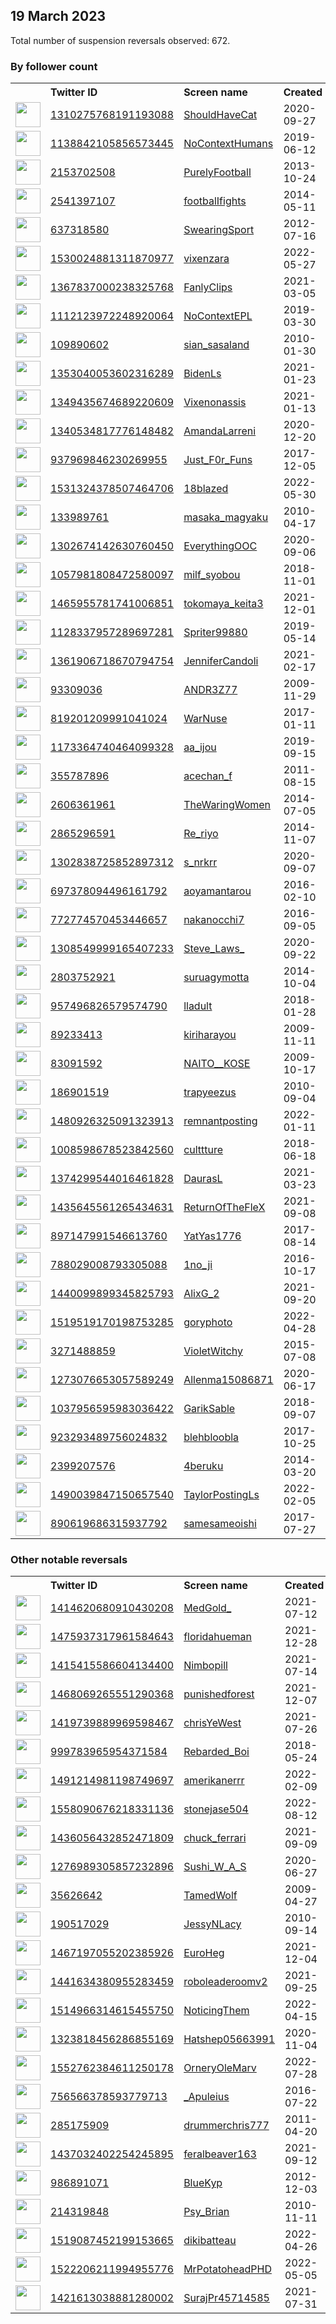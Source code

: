
## 19 March 2023
Total number of suspension reversals observed: 672.

### By follower count
<table><tr><th></th><th align="left">Twitter ID</th><th align="left">Screen name</th>
<th align="left">Created</th><th align="left">Status</th><th align="left">Suspended</th><th align="left">Followers</th>
<tr><td><a href="https://pbs.twimg.com/profile_images/1365068242918780928/m278bxAZ_normal.jpg"><img src="https://pbs.twimg.com/profile_images/1365068242918780928/m278bxAZ_normal.jpg" width="40px" height="40px" align="center"/></a></td><td><a href="https://twitter.com/intent/user?user_id=1310275768191193088">1310275768191193088</a></td><td><a href="https://twitter.com/ShouldHaveCat">ShouldHaveCat</a></td><td>2020-09-27</td><td align="center"></td><td></td><td>2021449</td></tr>
<tr><td><a href="https://pbs.twimg.com/profile_images/1207636309508014081/hfA24vWM_normal.jpg"><img src="https://pbs.twimg.com/profile_images/1207636309508014081/hfA24vWM_normal.jpg" width="40px" height="40px" align="center"/></a></td><td><a href="https://twitter.com/intent/user?user_id=1138842105856573445">1138842105856573445</a></td><td><a href="https://twitter.com/NoContextHumans">NoContextHumans</a></td><td>2019-06-12</td><td align="center"></td><td>2022-07-27</td><td>1868497</td></tr>
<tr><td><a href="https://pbs.twimg.com/profile_images/1273721681228582921/E5sjPYo2_normal.jpg"><img src="https://pbs.twimg.com/profile_images/1273721681228582921/E5sjPYo2_normal.jpg" width="40px" height="40px" align="center"/></a></td><td><a href="https://twitter.com/intent/user?user_id=2153702508">2153702508</a></td><td><a href="https://twitter.com/PurelyFootball">PurelyFootball</a></td><td>2013-10-24</td><td align="center"></td><td>2022-07-29</td><td>613444</td></tr>
<tr><td><a href="https://pbs.twimg.com/profile_images/1437460003900821504/lDsYXZDr_normal.jpg"><img src="https://pbs.twimg.com/profile_images/1437460003900821504/lDsYXZDr_normal.jpg" width="40px" height="40px" align="center"/></a></td><td><a href="https://twitter.com/intent/user?user_id=2541397107">2541397107</a></td><td><a href="https://twitter.com/footbalIfights">footbalIfights</a></td><td>2014-05-11</td><td align="center"></td><td>2022-07-29</td><td>565451</td></tr>
<tr><td><a href="https://pbs.twimg.com/profile_images/815587321462525953/v0yIoLR3_normal.jpg"><img src="https://pbs.twimg.com/profile_images/815587321462525953/v0yIoLR3_normal.jpg" width="40px" height="40px" align="center"/></a></td><td><a href="https://twitter.com/intent/user?user_id=637318580">637318580</a></td><td><a href="https://twitter.com/SwearingSport">SwearingSport</a></td><td>2012-07-16</td><td align="center"></td><td>2022-07-29</td><td>312782</td></tr>
<tr><td><a href="https://pbs.twimg.com/profile_images/1530026125606649856/VBampssd_normal.jpg"><img src="https://pbs.twimg.com/profile_images/1530026125606649856/VBampssd_normal.jpg" width="40px" height="40px" align="center"/></a></td><td><a href="https://twitter.com/intent/user?user_id=1530024881311870977">1530024881311870977</a></td><td><a href="https://twitter.com/vixenzara">vixenzara</a></td><td>2022-05-27</td><td align="center"></td><td>2023-02-03</td><td>302052</td></tr>
<tr><td><a href="https://pbs.twimg.com/profile_images/1431318621574287369/Ft3jWrPb_normal.jpg"><img src="https://pbs.twimg.com/profile_images/1431318621574287369/Ft3jWrPb_normal.jpg" width="40px" height="40px" align="center"/></a></td><td><a href="https://twitter.com/intent/user?user_id=1367837000238325768">1367837000238325768</a></td><td><a href="https://twitter.com/FanlyClips">FanlyClips</a></td><td>2021-03-05</td><td align="center"></td><td></td><td>286994</td></tr>
<tr><td><a href="https://pbs.twimg.com/profile_images/1490652190217748486/6F_rheWo_normal.jpg"><img src="https://pbs.twimg.com/profile_images/1490652190217748486/6F_rheWo_normal.jpg" width="40px" height="40px" align="center"/></a></td><td><a href="https://twitter.com/intent/user?user_id=1112123972248920064">1112123972248920064</a></td><td><a href="https://twitter.com/NoContextEPL">NoContextEPL</a></td><td>2019-03-30</td><td align="center"></td><td>2022-07-29</td><td>265713</td></tr>
<tr><td><a href="https://pbs.twimg.com/profile_images/1010282095514537984/1j0vQfKM_normal.jpg"><img src="https://pbs.twimg.com/profile_images/1010282095514537984/1j0vQfKM_normal.jpg" width="40px" height="40px" align="center"/></a></td><td><a href="https://twitter.com/intent/user?user_id=109890602">109890602</a></td><td><a href="https://twitter.com/sian_sasaland">sian_sasaland</a></td><td>2010-01-30</td><td align="center"></td><td>2023-02-02</td><td>254676</td></tr>
<tr><td><a href="https://pbs.twimg.com/profile_images/1377592735981580289/4Cf7J8wo_normal.jpg"><img src="https://pbs.twimg.com/profile_images/1377592735981580289/4Cf7J8wo_normal.jpg" width="40px" height="40px" align="center"/></a></td><td><a href="https://twitter.com/intent/user?user_id=1353040053602316289">1353040053602316289</a></td><td><a href="https://twitter.com/BidenLs">BidenLs</a></td><td>2021-01-23</td><td align="center"></td><td>2022-10-12</td><td>245873</td></tr>
<tr><td><a href="https://pbs.twimg.com/profile_images/1459362961311604741/H0b8_XBH_normal.jpg"><img src="https://pbs.twimg.com/profile_images/1459362961311604741/H0b8_XBH_normal.jpg" width="40px" height="40px" align="center"/></a></td><td><a href="https://twitter.com/intent/user?user_id=1349435674689220609">1349435674689220609</a></td><td><a href="https://twitter.com/Vixenonassis">Vixenonassis</a></td><td>2021-01-13</td><td align="center"></td><td>2023-02-04</td><td>216081</td></tr>
<tr><td><a href="https://pbs.twimg.com/profile_images/1647785797695700993/Hr4HU7Ba_normal.jpg"><img src="https://pbs.twimg.com/profile_images/1647785797695700993/Hr4HU7Ba_normal.jpg" width="40px" height="40px" align="center"/></a></td><td><a href="https://twitter.com/intent/user?user_id=1340534817776148482">1340534817776148482</a></td><td><a href="https://twitter.com/AmandaLarreni">AmandaLarreni</a></td><td>2020-12-20</td><td align="center"></td><td>2022-06-03</td><td>190730</td></tr>
<tr><td><a href="https://pbs.twimg.com/profile_images/1571456676091559936/reDO-OBE_normal.jpg"><img src="https://pbs.twimg.com/profile_images/1571456676091559936/reDO-OBE_normal.jpg" width="40px" height="40px" align="center"/></a></td><td><a href="https://twitter.com/intent/user?user_id=937969846230269955">937969846230269955</a></td><td><a href="https://twitter.com/Just_F0r_Funs">Just_F0r_Funs</a></td><td>2017-12-05</td><td align="center"></td><td>2023-02-04</td><td>188927</td></tr>
<tr><td><a href="https://pbs.twimg.com/profile_images/1636537227831558144/PxiZH4OK_normal.jpg"><img src="https://pbs.twimg.com/profile_images/1636537227831558144/PxiZH4OK_normal.jpg" width="40px" height="40px" align="center"/></a></td><td><a href="https://twitter.com/intent/user?user_id=1531324378507464706">1531324378507464706</a></td><td><a href="https://twitter.com/18blazed">18blazed</a></td><td>2022-05-30</td><td align="center"></td><td>2023-02-03</td><td>151805</td></tr>
<tr><td><a href="https://pbs.twimg.com/profile_images/1642182173058015233/DR9kIqva_normal.jpg"><img src="https://pbs.twimg.com/profile_images/1642182173058015233/DR9kIqva_normal.jpg" width="40px" height="40px" align="center"/></a></td><td><a href="https://twitter.com/intent/user?user_id=133989761">133989761</a></td><td><a href="https://twitter.com/masaka_magyaku">masaka_magyaku</a></td><td>2010-04-17</td><td align="center"></td><td>2023-02-05</td><td>150862</td></tr>
<tr><td><a href="https://pbs.twimg.com/profile_images/1643369834023976970/2_630wEs_normal.jpg"><img src="https://pbs.twimg.com/profile_images/1643369834023976970/2_630wEs_normal.jpg" width="40px" height="40px" align="center"/></a></td><td><a href="https://twitter.com/intent/user?user_id=1302674142630760450">1302674142630760450</a></td><td><a href="https://twitter.com/EverythingOOC">EverythingOOC</a></td><td>2020-09-06</td><td align="center"></td><td></td><td>145292</td></tr>
<tr><td><a href="https://pbs.twimg.com/profile_images/1343023712883240961/9kyN6rQF_normal.png"><img src="https://pbs.twimg.com/profile_images/1343023712883240961/9kyN6rQF_normal.png" width="40px" height="40px" align="center"/></a></td><td><a href="https://twitter.com/intent/user?user_id=1057981808472580097">1057981808472580097</a></td><td><a href="https://twitter.com/milf_syobou">milf_syobou</a></td><td>2018-11-01</td><td align="center"></td><td>2023-02-02</td><td>138104</td></tr>
<tr><td><a href="https://pbs.twimg.com/profile_images/1642188001861324801/cHhtSUVo_normal.jpg"><img src="https://pbs.twimg.com/profile_images/1642188001861324801/cHhtSUVo_normal.jpg" width="40px" height="40px" align="center"/></a></td><td><a href="https://twitter.com/intent/user?user_id=1465955781741006851">1465955781741006851</a></td><td><a href="https://twitter.com/tokomaya_keita3">tokomaya_keita3</a></td><td>2021-12-01</td><td align="center"></td><td>2023-02-03</td><td>131759</td></tr>
<tr><td><a href="https://pbs.twimg.com/profile_images/1145825278834434048/wBlkauRi_normal.png"><img src="https://pbs.twimg.com/profile_images/1145825278834434048/wBlkauRi_normal.png" width="40px" height="40px" align="center"/></a></td><td><a href="https://twitter.com/intent/user?user_id=1128337957289697281">1128337957289697281</a></td><td><a href="https://twitter.com/Spriter99880">Spriter99880</a></td><td>2019-05-14</td><td align="center"></td><td>2022-04-05</td><td>130962</td></tr>
<tr><td><a href="https://pbs.twimg.com/profile_images/1651662887453073439/7E9wiHbO_normal.jpg"><img src="https://pbs.twimg.com/profile_images/1651662887453073439/7E9wiHbO_normal.jpg" width="40px" height="40px" align="center"/></a></td><td><a href="https://twitter.com/intent/user?user_id=1361906718670794754">1361906718670794754</a></td><td><a href="https://twitter.com/JenniferCandoli">JenniferCandoli</a></td><td>2021-02-17</td><td align="center"></td><td>2022-06-03</td><td>106964</td></tr>
<tr><td><a href="https://pbs.twimg.com/profile_images/1243197244981104640/eJxRy6Yc_normal.jpg"><img src="https://pbs.twimg.com/profile_images/1243197244981104640/eJxRy6Yc_normal.jpg" width="40px" height="40px" align="center"/></a></td><td><a href="https://twitter.com/intent/user?user_id=93309036">93309036</a></td><td><a href="https://twitter.com/ANDR3Z77">ANDR3Z77</a></td><td>2009-11-29</td><td align="center"></td><td>2022-03-24</td><td>105277</td></tr>
<tr><td><a href="https://pbs.twimg.com/profile_images/1198807543205765121/LPhFDOcU_normal.jpg"><img src="https://pbs.twimg.com/profile_images/1198807543205765121/LPhFDOcU_normal.jpg" width="40px" height="40px" align="center"/></a></td><td><a href="https://twitter.com/intent/user?user_id=819201209991041024">819201209991041024</a></td><td><a href="https://twitter.com/WarNuse">WarNuse</a></td><td>2017-01-11</td><td align="center"></td><td></td><td>97170</td></tr>
<tr><td><a href="https://pbs.twimg.com/profile_images/1590597528399286273/-MyI-oB7_normal.jpg"><img src="https://pbs.twimg.com/profile_images/1590597528399286273/-MyI-oB7_normal.jpg" width="40px" height="40px" align="center"/></a></td><td><a href="https://twitter.com/intent/user?user_id=1173364740464099328">1173364740464099328</a></td><td><a href="https://twitter.com/aa_ijou">aa_ijou</a></td><td>2019-09-15</td><td align="center"></td><td>2023-02-05</td><td>95325</td></tr>
<tr><td><a href="https://pbs.twimg.com/profile_images/1653119382179155968/T7OztIpd_normal.jpg"><img src="https://pbs.twimg.com/profile_images/1653119382179155968/T7OztIpd_normal.jpg" width="40px" height="40px" align="center"/></a></td><td><a href="https://twitter.com/intent/user?user_id=355787896">355787896</a></td><td><a href="https://twitter.com/acechan_f">acechan_f</a></td><td>2011-08-15</td><td align="center"></td><td>2023-02-02</td><td>94980</td></tr>
<tr><td><a href="https://pbs.twimg.com/profile_images/1197402347875356673/5Vn-oNri_normal.jpg"><img src="https://pbs.twimg.com/profile_images/1197402347875356673/5Vn-oNri_normal.jpg" width="40px" height="40px" align="center"/></a></td><td><a href="https://twitter.com/intent/user?user_id=2606361961">2606361961</a></td><td><a href="https://twitter.com/TheWaringWomen">TheWaringWomen</a></td><td>2014-07-05</td><td align="center"></td><td>2023-01-24</td><td>86194</td></tr>
<tr><td><a href="https://pbs.twimg.com/profile_images/1568673024077103106/kdsQ51w8_normal.jpg"><img src="https://pbs.twimg.com/profile_images/1568673024077103106/kdsQ51w8_normal.jpg" width="40px" height="40px" align="center"/></a></td><td><a href="https://twitter.com/intent/user?user_id=2865296591">2865296591</a></td><td><a href="https://twitter.com/Re_riyo">Re_riyo</a></td><td>2014-11-07</td><td align="center"></td><td>2023-02-05</td><td>69116</td></tr>
<tr><td><a href="https://pbs.twimg.com/profile_images/1591958234574856192/mEijB5hZ_normal.jpg"><img src="https://pbs.twimg.com/profile_images/1591958234574856192/mEijB5hZ_normal.jpg" width="40px" height="40px" align="center"/></a></td><td><a href="https://twitter.com/intent/user?user_id=1302838725852897312">1302838725852897312</a></td><td><a href="https://twitter.com/s_nrkrr">s_nrkrr</a></td><td>2020-09-07</td><td align="center"></td><td>2023-02-02</td><td>67484</td></tr>
<tr><td><a href="https://pbs.twimg.com/profile_images/1437381296158765056/3KhuHCIz_normal.jpg"><img src="https://pbs.twimg.com/profile_images/1437381296158765056/3KhuHCIz_normal.jpg" width="40px" height="40px" align="center"/></a></td><td><a href="https://twitter.com/intent/user?user_id=697378094496161792">697378094496161792</a></td><td><a href="https://twitter.com/aoyamantarou">aoyamantarou</a></td><td>2016-02-10</td><td align="center"></td><td>2023-02-02</td><td>64285</td></tr>
<tr><td><a href="https://pbs.twimg.com/profile_images/1510272795015802882/AUCouJxa_normal.jpg"><img src="https://pbs.twimg.com/profile_images/1510272795015802882/AUCouJxa_normal.jpg" width="40px" height="40px" align="center"/></a></td><td><a href="https://twitter.com/intent/user?user_id=772774570453446657">772774570453446657</a></td><td><a href="https://twitter.com/nakanocchi7">nakanocchi7</a></td><td>2016-09-05</td><td align="center"></td><td>2023-02-03</td><td>37566</td></tr>
<tr><td><a href="https://pbs.twimg.com/profile_images/1637900917860184065/rp0Rwzp8_normal.jpg"><img src="https://pbs.twimg.com/profile_images/1637900917860184065/rp0Rwzp8_normal.jpg" width="40px" height="40px" align="center"/></a></td><td><a href="https://twitter.com/intent/user?user_id=1308549999165407233">1308549999165407233</a></td><td><a href="https://twitter.com/Steve_Laws_">Steve_Laws_</a></td><td>2020-09-22</td><td align="center"></td><td>2022-03-23</td><td>36324</td></tr>
<tr><td><a href="https://pbs.twimg.com/profile_images/1070860173328244736/ZDF39Qno_normal.jpg"><img src="https://pbs.twimg.com/profile_images/1070860173328244736/ZDF39Qno_normal.jpg" width="40px" height="40px" align="center"/></a></td><td><a href="https://twitter.com/intent/user?user_id=2803752921">2803752921</a></td><td><a href="https://twitter.com/suruagymotta">suruagymotta</a></td><td>2014-10-04</td><td align="center"></td><td>2022-07-07</td><td>34182</td></tr>
<tr><td><a href="https://pbs.twimg.com/profile_images/1619625754102300673/mdkxn9SD_normal.jpg"><img src="https://pbs.twimg.com/profile_images/1619625754102300673/mdkxn9SD_normal.jpg" width="40px" height="40px" align="center"/></a></td><td><a href="https://twitter.com/intent/user?user_id=957496826579574790">957496826579574790</a></td><td><a href="https://twitter.com/lladult">lladult</a></td><td>2018-01-28</td><td align="center"></td><td>2023-02-17</td><td>33008</td></tr>
<tr><td><a href="https://pbs.twimg.com/profile_images/571702320493129729/YnN2RPdQ_normal.jpeg"><img src="https://pbs.twimg.com/profile_images/571702320493129729/YnN2RPdQ_normal.jpeg" width="40px" height="40px" align="center"/></a></td><td><a href="https://twitter.com/intent/user?user_id=89233413">89233413</a></td><td><a href="https://twitter.com/kiriharayou">kiriharayou</a></td><td>2009-11-11</td><td align="center"></td><td>2023-02-02</td><td>30172</td></tr>
<tr><td><a href="https://pbs.twimg.com/profile_images/1593509605954711552/8QVIuROa_normal.jpg"><img src="https://pbs.twimg.com/profile_images/1593509605954711552/8QVIuROa_normal.jpg" width="40px" height="40px" align="center"/></a></td><td><a href="https://twitter.com/intent/user?user_id=83091592">83091592</a></td><td><a href="https://twitter.com/NAITO__KOSE">NAITO__KOSE</a></td><td>2009-10-17</td><td align="center"></td><td>2023-02-03</td><td>29994</td></tr>
<tr><td><a href="https://pbs.twimg.com/profile_images/1652840271221084161/ZT4WhpgF_normal.jpg"><img src="https://pbs.twimg.com/profile_images/1652840271221084161/ZT4WhpgF_normal.jpg" width="40px" height="40px" align="center"/></a></td><td><a href="https://twitter.com/intent/user?user_id=186901519">186901519</a></td><td><a href="https://twitter.com/trapyeezus">trapyeezus</a></td><td>2010-09-04</td><td align="center"></td><td>2022-02-20</td><td>26534</td></tr>
<tr><td><a href="https://pbs.twimg.com/profile_images/1513611041380483073/uwYnB-Wc_normal.jpg"><img src="https://pbs.twimg.com/profile_images/1513611041380483073/uwYnB-Wc_normal.jpg" width="40px" height="40px" align="center"/></a></td><td><a href="https://twitter.com/intent/user?user_id=1480926325091323913">1480926325091323913</a></td><td><a href="https://twitter.com/remnantposting">remnantposting</a></td><td>2022-01-11</td><td align="center"></td><td>2022-04-23</td><td>26212</td></tr>
<tr><td><a href="https://pbs.twimg.com/profile_images/1073902361565814790/honJyiSZ_normal.jpg"><img src="https://pbs.twimg.com/profile_images/1073902361565814790/honJyiSZ_normal.jpg" width="40px" height="40px" align="center"/></a></td><td><a href="https://twitter.com/intent/user?user_id=1008598678523842560">1008598678523842560</a></td><td><a href="https://twitter.com/culttture">culttture</a></td><td>2018-06-18</td><td align="center"></td><td></td><td>25940</td></tr>
<tr><td><a href="https://pbs.twimg.com/profile_images/1418112753798053893/-FH4pI15_normal.jpg"><img src="https://pbs.twimg.com/profile_images/1418112753798053893/-FH4pI15_normal.jpg" width="40px" height="40px" align="center"/></a></td><td><a href="https://twitter.com/intent/user?user_id=1374299544016461828">1374299544016461828</a></td><td><a href="https://twitter.com/DaurasL">DaurasL</a></td><td>2021-03-23</td><td align="center"></td><td>2023-02-02</td><td>25166</td></tr>
<tr><td><a href="https://pbs.twimg.com/profile_images/1638539789472342016/YuvJ4-y-_normal.jpg"><img src="https://pbs.twimg.com/profile_images/1638539789472342016/YuvJ4-y-_normal.jpg" width="40px" height="40px" align="center"/></a></td><td><a href="https://twitter.com/intent/user?user_id=1435645561265434631">1435645561265434631</a></td><td><a href="https://twitter.com/ReturnOfTheFleX">ReturnOfTheFleX</a></td><td>2021-09-08</td><td align="center"></td><td></td><td>24955</td></tr>
<tr><td><a href="https://pbs.twimg.com/profile_images/1646292962756935680/7g1hc-Ft_normal.jpg"><img src="https://pbs.twimg.com/profile_images/1646292962756935680/7g1hc-Ft_normal.jpg" width="40px" height="40px" align="center"/></a></td><td><a href="https://twitter.com/intent/user?user_id=897147991546613760">897147991546613760</a></td><td><a href="https://twitter.com/YatYas1776">YatYas1776</a></td><td>2017-08-14</td><td align="center"></td><td>2022-11-06</td><td>23645</td></tr>
<tr><td><a href="https://pbs.twimg.com/profile_images/1609214370239893504/kptiCjlv_normal.jpg"><img src="https://pbs.twimg.com/profile_images/1609214370239893504/kptiCjlv_normal.jpg" width="40px" height="40px" align="center"/></a></td><td><a href="https://twitter.com/intent/user?user_id=788029008793305088">788029008793305088</a></td><td><a href="https://twitter.com/1no_ji">1no_ji</a></td><td>2016-10-17</td><td align="center"></td><td>2023-02-03</td><td>23184</td></tr>
<tr><td><a href="https://pbs.twimg.com/profile_images/1440100566756061189/o6NWh93k_normal.jpg"><img src="https://pbs.twimg.com/profile_images/1440100566756061189/o6NWh93k_normal.jpg" width="40px" height="40px" align="center"/></a></td><td><a href="https://twitter.com/intent/user?user_id=1440099899345825793">1440099899345825793</a></td><td><a href="https://twitter.com/AlixG_2">AlixG_2</a></td><td>2021-09-20</td><td align="center"></td><td>2022-08-19</td><td>21471</td></tr>
<tr><td><a href="https://pbs.twimg.com/profile_images/1652231536249389056/6rGfeS4R_normal.jpg"><img src="https://pbs.twimg.com/profile_images/1652231536249389056/6rGfeS4R_normal.jpg" width="40px" height="40px" align="center"/></a></td><td><a href="https://twitter.com/intent/user?user_id=1519519170198753285">1519519170198753285</a></td><td><a href="https://twitter.com/goryphoto">goryphoto</a></td><td>2022-04-28</td><td align="center"></td><td>2022-07-03</td><td>19413</td></tr>
<tr><td><a href="https://pbs.twimg.com/profile_images/1589924075438329858/ABQbJh18_normal.jpg"><img src="https://pbs.twimg.com/profile_images/1589924075438329858/ABQbJh18_normal.jpg" width="40px" height="40px" align="center"/></a></td><td><a href="https://twitter.com/intent/user?user_id=3271488859">3271488859</a></td><td><a href="https://twitter.com/VioletWitchy">VioletWitchy</a></td><td>2015-07-08</td><td align="center"></td><td>2023-01-06</td><td>18413</td></tr>
<tr><td><a href="https://pbs.twimg.com/profile_images/1275442976685092865/fem49jMh_normal.jpg"><img src="https://pbs.twimg.com/profile_images/1275442976685092865/fem49jMh_normal.jpg" width="40px" height="40px" align="center"/></a></td><td><a href="https://twitter.com/intent/user?user_id=1273076653057589249">1273076653057589249</a></td><td><a href="https://twitter.com/Allenma15086871">Allenma15086871</a></td><td>2020-06-17</td><td align="center"></td><td></td><td>18036</td></tr>
<tr><td><a href="https://pbs.twimg.com/profile_images/1651081877904556032/pwabHw3__normal.jpg"><img src="https://pbs.twimg.com/profile_images/1651081877904556032/pwabHw3__normal.jpg" width="40px" height="40px" align="center"/></a></td><td><a href="https://twitter.com/intent/user?user_id=1037956595983036422">1037956595983036422</a></td><td><a href="https://twitter.com/GarikSable">GarikSable</a></td><td>2018-09-07</td><td align="center"></td><td>2022-10-17</td><td>15940</td></tr>
<tr><td><a href="https://pbs.twimg.com/profile_images/1605285646045773826/ygstJwmO_normal.jpg"><img src="https://pbs.twimg.com/profile_images/1605285646045773826/ygstJwmO_normal.jpg" width="40px" height="40px" align="center"/></a></td><td><a href="https://twitter.com/intent/user?user_id=923293489756024832">923293489756024832</a></td><td><a href="https://twitter.com/blehbloobla">blehbloobla</a></td><td>2017-10-25</td><td align="center"></td><td>2023-02-03</td><td>15676</td></tr>
<tr><td><a href="https://pbs.twimg.com/profile_images/1590385753896681473/sVPyr51T_normal.jpg"><img src="https://pbs.twimg.com/profile_images/1590385753896681473/sVPyr51T_normal.jpg" width="40px" height="40px" align="center"/></a></td><td><a href="https://twitter.com/intent/user?user_id=2399207576">2399207576</a></td><td><a href="https://twitter.com/4beruku">4beruku</a></td><td>2014-03-20</td><td align="center">🚫</td><td>2023-02-03</td><td>15550</td></tr>
<tr><td><a href="https://pbs.twimg.com/profile_images/1516258063115763714/qpD4Vkji_normal.jpg"><img src="https://pbs.twimg.com/profile_images/1516258063115763714/qpD4Vkji_normal.jpg" width="40px" height="40px" align="center"/></a></td><td><a href="https://twitter.com/intent/user?user_id=1490039847150657540">1490039847150657540</a></td><td><a href="https://twitter.com/TaylorPostingLs">TaylorPostingLs</a></td><td>2022-02-05</td><td align="center"></td><td>2022-05-11</td><td>15237</td></tr>
<tr><td><a href="https://pbs.twimg.com/profile_images/1558461134310543361/VXmSGUrp_normal.jpg"><img src="https://pbs.twimg.com/profile_images/1558461134310543361/VXmSGUrp_normal.jpg" width="40px" height="40px" align="center"/></a></td><td><a href="https://twitter.com/intent/user?user_id=890619686315937792">890619686315937792</a></td><td><a href="https://twitter.com/samesameoishi">samesameoishi</a></td><td>2017-07-27</td><td align="center"></td><td>2023-02-02</td><td>14824</td></tr>
</table>

### Other notable reversals
<table><tr><th></th><th align="left">Twitter ID</th><th align="left">Screen name</th>
<th align="left">Created</th><th align="left">Status</th><th align="left">Suspended</th><th align="left">Followers</th>
<tr><td><a href="https://pbs.twimg.com/profile_images/1639071240026484741/j2KJGHeu_normal.jpg"><img src="https://pbs.twimg.com/profile_images/1639071240026484741/j2KJGHeu_normal.jpg" width="40px" height="40px" align="center"/></a></td><td><a href="https://twitter.com/intent/user?user_id=1414620680910430208">1414620680910430208</a></td><td><a href="https://twitter.com/MedGold_">MedGold_</a></td><td>2021-07-12</td><td align="center"></td><td>2022-09-16</td><td>13988</td></tr>
<tr><td><a href="https://pbs.twimg.com/profile_images/1557784299553923074/P6XJC0e1_normal.jpg"><img src="https://pbs.twimg.com/profile_images/1557784299553923074/P6XJC0e1_normal.jpg" width="40px" height="40px" align="center"/></a></td><td><a href="https://twitter.com/intent/user?user_id=1475937317961584643">1475937317961584643</a></td><td><a href="https://twitter.com/floridahueman">floridahueman</a></td><td>2021-12-28</td><td align="center"></td><td>2022-09-26</td><td>10672</td></tr>
<tr><td><a href="https://pbs.twimg.com/profile_images/1477925711465877506/dKEBbRzd_normal.jpg"><img src="https://pbs.twimg.com/profile_images/1477925711465877506/dKEBbRzd_normal.jpg" width="40px" height="40px" align="center"/></a></td><td><a href="https://twitter.com/intent/user?user_id=1415415586604134400">1415415586604134400</a></td><td><a href="https://twitter.com/Nimbopill">Nimbopill</a></td><td>2021-07-14</td><td align="center"></td><td>2022-04-12</td><td>4229</td></tr>
<tr><td><a href="https://pbs.twimg.com/profile_images/1498469296615436288/p-i-alIy_normal.jpg"><img src="https://pbs.twimg.com/profile_images/1498469296615436288/p-i-alIy_normal.jpg" width="40px" height="40px" align="center"/></a></td><td><a href="https://twitter.com/intent/user?user_id=1468069265551290368">1468069265551290368</a></td><td><a href="https://twitter.com/punishedforest">punishedforest</a></td><td>2021-12-07</td><td align="center"></td><td>2022-04-12</td><td>2653</td></tr>
<tr><td><a href="https://pbs.twimg.com/profile_images/1644174790243000321/RMy0thWb_normal.jpg"><img src="https://pbs.twimg.com/profile_images/1644174790243000321/RMy0thWb_normal.jpg" width="40px" height="40px" align="center"/></a></td><td><a href="https://twitter.com/intent/user?user_id=1419739889969598467">1419739889969598467</a></td><td><a href="https://twitter.com/chrisYeWest">chrisYeWest</a></td><td>2021-07-26</td><td align="center"></td><td>2022-10-30</td><td>470</td></tr>
<tr><td><a href="https://pbs.twimg.com/profile_images/1638345575060975617/Vzn7CpmO_normal.jpg"><img src="https://pbs.twimg.com/profile_images/1638345575060975617/Vzn7CpmO_normal.jpg" width="40px" height="40px" align="center"/></a></td><td><a href="https://twitter.com/intent/user?user_id=999783965954371584">999783965954371584</a></td><td><a href="https://twitter.com/Rebarded_Boi">Rebarded_Boi</a></td><td>2018-05-24</td><td align="center"></td><td>2022-04-23</td><td>573</td></tr>
<tr><td><a href="https://pbs.twimg.com/profile_images/1640136534560063492/kzLAeVNk_normal.jpg"><img src="https://pbs.twimg.com/profile_images/1640136534560063492/kzLAeVNk_normal.jpg" width="40px" height="40px" align="center"/></a></td><td><a href="https://twitter.com/intent/user?user_id=1491214981198749697">1491214981198749697</a></td><td><a href="https://twitter.com/amerikanerrr">amerikanerrr</a></td><td>2022-02-09</td><td align="center"></td><td>2022-03-17</td><td>1256</td></tr>
<tr><td><a href="https://pbs.twimg.com/profile_images/1637356183148195840/qoLLuNl6_normal.jpg"><img src="https://pbs.twimg.com/profile_images/1637356183148195840/qoLLuNl6_normal.jpg" width="40px" height="40px" align="center"/></a></td><td><a href="https://twitter.com/intent/user?user_id=1558090676218331136">1558090676218331136</a></td><td><a href="https://twitter.com/stonejase504">stonejase504</a></td><td>2022-08-12</td><td align="center"></td><td>2023-02-08</td><td>2895</td></tr>
<tr><td><a href="https://pbs.twimg.com/profile_images/1649211881859497985/gKD8hWp6_normal.jpg"><img src="https://pbs.twimg.com/profile_images/1649211881859497985/gKD8hWp6_normal.jpg" width="40px" height="40px" align="center"/></a></td><td><a href="https://twitter.com/intent/user?user_id=1436056432852471809">1436056432852471809</a></td><td><a href="https://twitter.com/chuck_ferrari">chuck_ferrari</a></td><td>2021-09-09</td><td align="center"></td><td>2022-11-25</td><td>177</td></tr>
<tr><td><a href="https://pbs.twimg.com/profile_images/1640539518909513728/_db8tmGf_normal.jpg"><img src="https://pbs.twimg.com/profile_images/1640539518909513728/_db8tmGf_normal.jpg" width="40px" height="40px" align="center"/></a></td><td><a href="https://twitter.com/intent/user?user_id=1276989305857232896">1276989305857232896</a></td><td><a href="https://twitter.com/Sushi_W_A_S">Sushi_W_A_S</a></td><td>2020-06-27</td><td align="center"></td><td>2022-10-30</td><td>161</td></tr>
<tr><td><a href="https://pbs.twimg.com/profile_images/1592210643507154946/Wgv2ZHXw_normal.jpg"><img src="https://pbs.twimg.com/profile_images/1592210643507154946/Wgv2ZHXw_normal.jpg" width="40px" height="40px" align="center"/></a></td><td><a href="https://twitter.com/intent/user?user_id=35626642">35626642</a></td><td><a href="https://twitter.com/TamedWolf">TamedWolf</a></td><td>2009-04-27</td><td align="center"></td><td>2022-12-14</td><td>496</td></tr>
<tr><td><a href="https://pbs.twimg.com/profile_images/1630234354285948929/Mr8uzqXL_normal.jpg"><img src="https://pbs.twimg.com/profile_images/1630234354285948929/Mr8uzqXL_normal.jpg" width="40px" height="40px" align="center"/></a></td><td><a href="https://twitter.com/intent/user?user_id=190517029">190517029</a></td><td><a href="https://twitter.com/JessyNLacy">JessyNLacy</a></td><td>2010-09-14</td><td align="center"></td><td>2023-03-15</td><td>3838</td></tr>
<tr><td><a href="https://pbs.twimg.com/profile_images/1568587350837428224/lURH1KxJ_normal.jpg"><img src="https://pbs.twimg.com/profile_images/1568587350837428224/lURH1KxJ_normal.jpg" width="40px" height="40px" align="center"/></a></td><td><a href="https://twitter.com/intent/user?user_id=1467197055202385926">1467197055202385926</a></td><td><a href="https://twitter.com/EuroHeg">EuroHeg</a></td><td>2021-12-04</td><td align="center">🔒</td><td>2022-10-30</td><td>2660</td></tr>
<tr><td><a href="https://pbs.twimg.com/profile_images/1498838681150316549/QFqmAirf_normal.jpg"><img src="https://pbs.twimg.com/profile_images/1498838681150316549/QFqmAirf_normal.jpg" width="40px" height="40px" align="center"/></a></td><td><a href="https://twitter.com/intent/user?user_id=1441634380955283459">1441634380955283459</a></td><td><a href="https://twitter.com/roboleaderoomv2">roboleaderoomv2</a></td><td>2021-09-25</td><td align="center"></td><td>2022-04-23</td><td>144</td></tr>
<tr><td><a href="https://pbs.twimg.com/profile_images/1547149253751050240/5DJjygFZ_normal.jpg"><img src="https://pbs.twimg.com/profile_images/1547149253751050240/5DJjygFZ_normal.jpg" width="40px" height="40px" align="center"/></a></td><td><a href="https://twitter.com/intent/user?user_id=1514966314615455750">1514966314615455750</a></td><td><a href="https://twitter.com/NoticingThem">NoticingThem</a></td><td>2022-04-15</td><td align="center"></td><td>2022-10-30</td><td>196</td></tr>
<tr><td><a href="https://pbs.twimg.com/profile_images/1649352150005469186/Zr_GJPoA_normal.jpg"><img src="https://pbs.twimg.com/profile_images/1649352150005469186/Zr_GJPoA_normal.jpg" width="40px" height="40px" align="center"/></a></td><td><a href="https://twitter.com/intent/user?user_id=1323818456286855169">1323818456286855169</a></td><td><a href="https://twitter.com/Hatshep05663991">Hatshep05663991</a></td><td>2020-11-04</td><td align="center"></td><td>2022-10-30</td><td>170</td></tr>
<tr><td><a href="https://pbs.twimg.com/profile_images/1648484932707143680/ZhjCKIh__normal.jpg"><img src="https://pbs.twimg.com/profile_images/1648484932707143680/ZhjCKIh__normal.jpg" width="40px" height="40px" align="center"/></a></td><td><a href="https://twitter.com/intent/user?user_id=1552762384611250178">1552762384611250178</a></td><td><a href="https://twitter.com/OrneryOleMarv">OrneryOleMarv</a></td><td>2022-07-28</td><td align="center"></td><td>2023-03-15</td><td>10546</td></tr>
<tr><td><a href="https://pbs.twimg.com/profile_images/1609995649663045634/4PMVXwaZ_normal.jpg"><img src="https://pbs.twimg.com/profile_images/1609995649663045634/4PMVXwaZ_normal.jpg" width="40px" height="40px" align="center"/></a></td><td><a href="https://twitter.com/intent/user?user_id=756566378593779713">756566378593779713</a></td><td><a href="https://twitter.com/_Apuleius">_Apuleius</a></td><td>2016-07-22</td><td align="center"></td><td>2023-03-17</td><td>5043</td></tr>
<tr><td><a href="https://pbs.twimg.com/profile_images/1635747512932786179/v3JsDaAC_normal.jpg"><img src="https://pbs.twimg.com/profile_images/1635747512932786179/v3JsDaAC_normal.jpg" width="40px" height="40px" align="center"/></a></td><td><a href="https://twitter.com/intent/user?user_id=285175909">285175909</a></td><td><a href="https://twitter.com/drummerchris777">drummerchris777</a></td><td>2011-04-20</td><td align="center"></td><td>2022-12-17</td><td>118</td></tr>
<tr><td><a href="https://pbs.twimg.com/profile_images/1437034853418127366/gBll_qEG_normal.jpg"><img src="https://pbs.twimg.com/profile_images/1437034853418127366/gBll_qEG_normal.jpg" width="40px" height="40px" align="center"/></a></td><td><a href="https://twitter.com/intent/user?user_id=1437032402254245895">1437032402254245895</a></td><td><a href="https://twitter.com/feralbeaver163">feralbeaver163</a></td><td>2021-09-12</td><td align="center"></td><td>2023-03-14</td><td>64</td></tr>
<tr><td><a href="https://pbs.twimg.com/profile_images/533536845548630016/rf58g3zR_normal.png"><img src="https://pbs.twimg.com/profile_images/533536845548630016/rf58g3zR_normal.png" width="40px" height="40px" align="center"/></a></td><td><a href="https://twitter.com/intent/user?user_id=986891071">986891071</a></td><td><a href="https://twitter.com/BlueKyp">BlueKyp</a></td><td>2012-12-03</td><td align="center"></td><td>2022-11-29</td><td>1331</td></tr>
<tr><td><a href="https://pbs.twimg.com/profile_images/1632431432365924352/vMOh--SE_normal.jpg"><img src="https://pbs.twimg.com/profile_images/1632431432365924352/vMOh--SE_normal.jpg" width="40px" height="40px" align="center"/></a></td><td><a href="https://twitter.com/intent/user?user_id=214319848">214319848</a></td><td><a href="https://twitter.com/Psy_Brian">Psy_Brian</a></td><td>2010-11-11</td><td align="center"></td><td>2023-03-17</td><td>3425</td></tr>
<tr><td><a href="https://pbs.twimg.com/profile_images/1519087802062835712/2uF7spGq_normal.jpg"><img src="https://pbs.twimg.com/profile_images/1519087802062835712/2uF7spGq_normal.jpg" width="40px" height="40px" align="center"/></a></td><td><a href="https://twitter.com/intent/user?user_id=1519087452199153665">1519087452199153665</a></td><td><a href="https://twitter.com/dikibatteau">dikibatteau</a></td><td>2022-04-26</td><td align="center"></td><td>2022-12-26</td><td>63</td></tr>
<tr><td><a href="https://pbs.twimg.com/profile_images/1522206722781327360/uMVJDs8x_normal.jpg"><img src="https://pbs.twimg.com/profile_images/1522206722781327360/uMVJDs8x_normal.jpg" width="40px" height="40px" align="center"/></a></td><td><a href="https://twitter.com/intent/user?user_id=1522206211994955776">1522206211994955776</a></td><td><a href="https://twitter.com/MrPotatoheadPHD">MrPotatoheadPHD</a></td><td>2022-05-05</td><td align="center"></td><td>2022-09-01</td><td>12437</td></tr>
<tr><td><a href="https://pbs.twimg.com/profile_images/1637352228078997504/Y79S3Dep_normal.jpg"><img src="https://pbs.twimg.com/profile_images/1637352228078997504/Y79S3Dep_normal.jpg" width="40px" height="40px" align="center"/></a></td><td><a href="https://twitter.com/intent/user?user_id=1421613038881280002">1421613038881280002</a></td><td><a href="https://twitter.com/SurajPr45714585">SurajPr45714585</a></td><td>2021-07-31</td><td align="center"></td><td>2022-11-23</td><td>62</td></tr>
</table>
